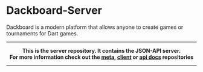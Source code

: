 # Dackboard-Server

Dackboard is a modern platform that allows anyone to create games or tournaments for Dart games.  

---

**<p align="center">
This is the server repository. It contains the JSON-API server.<br/>
For more information check out the [meta], [client] or [api docs] repositories**

[meta]:https://github.com/dackboard/dackboard
[client]:https://github.com/dackboard/dackboard-client
[api docs]:#
</p>

---
[server]:https://github.com/dackboard/dackboard-server